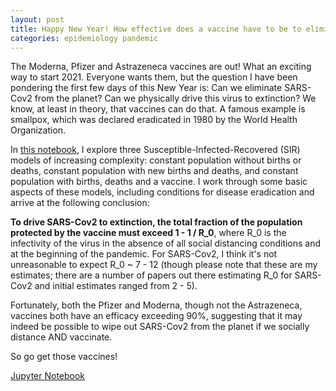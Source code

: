 ```yaml
---
layout: post
title: Happy New Year! How effective does a vaccine have to be to eliminate SARS-Cov2 from the planet?
categories: epidemiology pandemic
---
```


The Moderna, Pfizer and Astrazeneca vaccines are out! What an exciting way to
start 2021. Everyone wants them, but the question I have been pondering the
first few days of this New Year is: Can we eliminate SARS-Cov2 from the planet?
Can we physically drive this virus to extinction? We know, at least in theory,
that vaccines can do that. A famous example is smallpox, which was declared
eradicated in 1980 by the World Health Organization.

In [this notebook](https://dangeles.github.io/jupyter/SIRV_model.html), I
explore three Susceptible-Infected-Recovered (SIR) models of increasing
complexity: constant population without births or deaths, constant population
with new births and deaths, and constant population with births, deaths and a
vaccine. I work through some basic aspects of these models, including conditions
for disease eradication and arrive at the following conclusion:

**To drive SARS-Cov2 to extinction, the total fraction of the population protected
by the vaccine must exceed 1 - 1 / R_0**, where R_0 is the infectivity of the
virus in the absence of all social distancing conditions and at the beginning of
the pandemic. For SARS-Cov2, I think it's not unreasonable to expect R_0 ~ 7 - 12
(though please note that these are my estimates; there are a number of papers out
there estimating R_0 for SARS-Cov2 and initial estimates ranged from 2 - 5).

Fortunately, both the Pfizer and Moderna, though not the Astrazeneca, vaccines
both have an efficacy exceeding 90%, suggesting that it may indeed be possible
to wipe out SARS-Cov2 from the planet if we socially distance AND vaccinate.

So go get those vaccines!

[Jupyter Notebook](https://dangeles.github.io/jupyter/SIRV_model.html)
